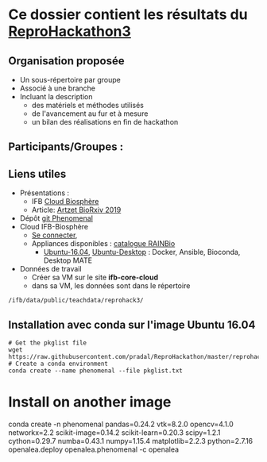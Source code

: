 # Ce dossier contient les résultats du [ReproHackathon3](../docs/hackathon_3_programme.md)

## Organisation proposée

* Un sous-répertoire par groupe
* Associé à une branche
* Incluant la description
  * des matériels et méthodes utilisés
  * de l'avancement au fur et à mesure
  * un bilan des réalisations en fin de hackathon


## Participants/Groupes :


## Liens utiles

* Présentations :
  - IFB [Cloud Biosphère](https://box.in2p3.fr/index.php/s/3jMBqcK5R3FE28a)
  - Article: [Artzet BioRxiv 2019](https://doi.org/10.1101/805739)
* Dépôt [git Phenomenal](https://github.com/openalea/phenomenal)
* Cloud IFB-Biosphère
  - [Se connecter](https://biosphere.france-bioinformatique.fr/cloud),
  - Appliances disponibles : [catalogue RAINBio](https://biosphere.france-bioinformatique.fr/catalogue)
    - [Ubuntu-16.04](https://biosphere.france-bioinformatique.fr/catalogue/appliance/88), [Ubuntu-Desktop](https://biosphere.france-bioinformatique.fr/catalogue/appliance/118) : Docker, Ansible, Bioconda, Desktop MATE
* Données de travail 
  - Créer sa VM sur le site **ifb-core-cloud**
  - dans sa VM, les données sont dans le répertoire
```
/ifb/data/public/teachdata/reprohack3/
```

## Installation avec conda sur l'image Ubuntu 16.04

```
# Get the pkglist file
wget https://raw.githubusercontent.com/pradal/ReproHackathon/master/reprohackathon3/pkglist.txt
# Create a conda environment
conda create --name phenomenal --file pkglist.txt
```
# Install on another image

conda create -n phenomenal pandas=0.24.2 vtk=8.2.0 opencv=4.1.0 networkx=2.2 scikit-image=0.14.2 scikit-learn=0.20.3 scipy=1.2.1 cython=0.29.7 numba=0.43.1 numpy=1.15.4 matplotlib=2.2.3 python=2.7.16  openalea.deploy openalea.phenomenal -c openalea
```
